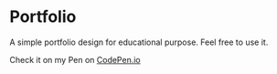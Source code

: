 # Portfolio
A simple portfolio design for educational purpose. Feel free to use it.

Check it on my Pen on <a href="https://codepen.io/Elshaaer/full/vedXbo/">CodePen.io</a>
